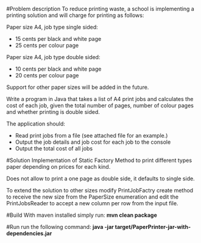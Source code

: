 

#Problem description
To reduce printing waste, a school is implementing a printing solution and will charge for printing as follows:

Paper size A4, job type single sided:
  * 15 cents per black and white page
  * 25 cents per colour page

Paper size A4, job type double sided:
  * 10 cents per black and white page
  * 20 cents per colour page

Support for other paper sizes will be added in the future.  

Write a program in Java that takes a list of A4 print jobs and calculates the cost of each job, given the total number of pages, number of colour pages and whether printing is double sided.  

The application should:
  * Read print jobs from a file (see attached file for an example.)
  * Output the job details and job cost for each job to the console
  * Output the total cost of all jobs
  
#Solution
  Implementation of Static Factory Method to print different types paper depending on prices for each kind.
  
  Does not allow to print a one page as double side, it defaults to single side.
  
  To extend the solution to other sizes modify PrintJobFactry create method to receive the new size from
  the PaperSize enumeration and edit the PrintJobsReader to accept a new column per row from the input file.
    
#Build
  With maven installed simply run: __mvn clean package__
  
#Run
  run the following command: __java -jar target/PaperPrinter-jar-with-dependencies.jar__
  
